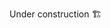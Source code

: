 <!-- # My Posts

<posts nav-tab="tr-blog" /> -->

Under construction :building_construction:

<Footer />
